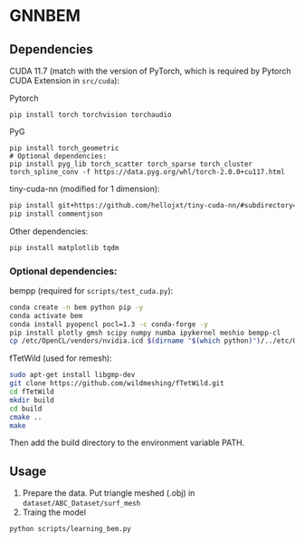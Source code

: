 # GNNBEM


## Dependencies

CUDA 11.7 (match with the version of PyTorch, which is required by Pytorch CUDA Extension in `src/cuda`):

Pytorch
```
pip install torch torchvision torchaudio
```
PyG
```
pip install torch_geometric
# Optional dependencies:
pip install pyg_lib torch_scatter torch_sparse torch_cluster torch_spline_conv -f https://data.pyg.org/whl/torch-2.0.0+cu117.html
```
tiny-cuda-nn (modified for 1 dimension):
```bash
pip install git+https://github.com/hellojxt/tiny-cuda-nn/#subdirectory=bindings/torch
pip install commentjson
```

Other dependencies:
```bash
pip install matplotlib tqdm
```

### Optional dependencies:
bempp (required for `scripts/test_cuda.py`):
```bash
conda create -n bem python pip -y
conda activate bem
conda install pyopencl pocl=1.3 -c conda-forge -y
pip install plotly gmsh scipy numpy numba ipykernel meshio bempp-cl
cp /etc/OpenCL/vendors/nvidia.icd $(dirname "$(which python)")/../etc/OpenCL/vendors
```

fTetWild (used for remesh):
```bash
sudo apt-get install libgmp-dev
git clone https://github.com/wildmeshing/fTetWild.git
cd fTetWild
mkdir build
cd build
cmake ..
make
```
Then add the build directory to the environment variable PATH.


## Usage

1. Prepare the data. Put triangle meshed (.obj) in `dataset/ABC_Dataset/surf_mesh`
2. Traing the model
```bash
python scripts/learning_bem.py
```

